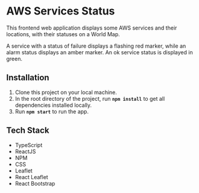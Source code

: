 # AWS Services Status
This frontend web application displays some AWS services and their locations, with their statuses on a World Map.

A service with a status of failure displays a flashing red marker, while an alarm status displays an amber marker. An ok service status is displayed in green.

## Installation
1. Clone this project on your local machine.
2. In the root directory of the project, run **`npm install`** to get all dependencies installed locally.
3. Run **`npm start`** to run the app.
## Tech Stack
* TypeScript
* ReactJS
* NPM
* CSS
* Leaflet
* React Leaflet
* React Bootstrap
